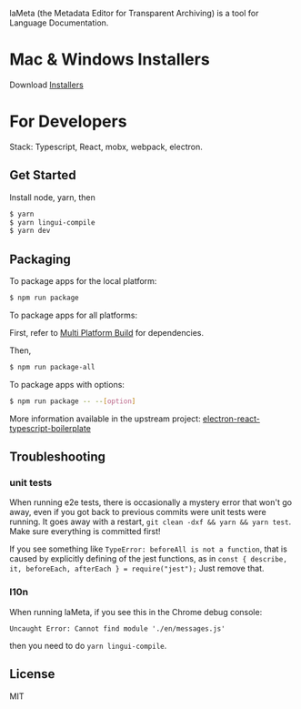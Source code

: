 laMeta (the Metadata Editor for Transparent Archiving) is a tool for Language Documentation. 

# Mac & Windows Installers

Download [Installers](https://github.com/onset/laMETA/releases)

# For Developers

Stack: Typescript, React, mobx, webpack, electron.

## Get Started

Install node, yarn, then

```bash
$ yarn
$ yarn lingui-compile
$ yarn dev
```

## Packaging

To package apps for the local platform:

```bash
$ npm run package
```

To package apps for all platforms:

First, refer to
[Multi Platform Build](https://www.electron.build/multi-platform-build) for
dependencies.

Then,

```bash
$ npm run package-all
```

To package apps with options:

```bash
$ npm run package -- --[option]
```

More information available in the upstream project:
[electron-react-typescript-boilerplate](https://github.com/iRath96/electron-react-typescript-boilerplate)

## Troubleshooting

### unit tests

When running e2e tests, there is occasionally a mystery error that won't go away, even if you got back to previous commits were unit tests were running. It goes away with a restart, `git clean -dxf && yarn && yarn test`. Make sure everything is committed first!

If you see something like `TypeError: beforeAll is not a function`, that is caused by explicitly defining of the jest functions, as in `const { describe, it, beforeEach, afterEach } = require("jest");` Just remove that.

### l10n

When running laMeta, if you see this in the Chrome debug console:

`Uncaught Error: Cannot find module './en/messages.js'`

then you need to do `yarn lingui-compile`.

## License

MIT
